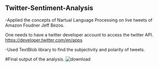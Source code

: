 ## Twitter-Sentiment-Analysis

-Applied the concepts of Nartual Language Processing on live tweets of Amazon Foudner Jeff Bezos.

One needs to have a twitter developer account to access the twitter API. 
https://developer.twitter.com/en/apps

-Used TextBlob library to find the subjectivity and polarity of tweets.

#Final output of the analysis.
![download](https://user-images.githubusercontent.com/59839971/112813430-e91a1d00-909d-11eb-9b43-427a1f658d3e.png)

